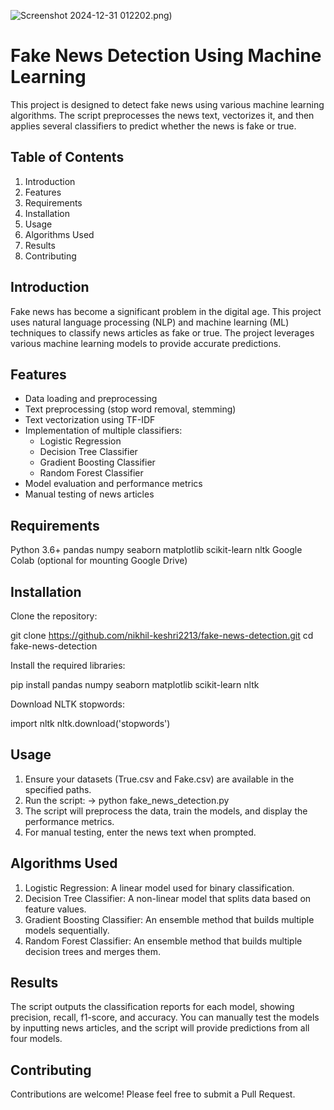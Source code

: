 ![Screenshot 2024-12-31 012202](https://github.com/user-attachments/assets/758ccd94-3c75-4b5a-b4d3-8a3e715044ed).png)
# Fake News Detection Using Machine Learning
This project is designed to detect fake news using various machine learning algorithms. 
The script preprocesses the news text, vectorizes it, and then applies several classifiers to predict whether the news is fake or true.

## Table of Contents
1. Introduction
2. Features
3. Requirements
4. Installation
5. Usage
6. Algorithms Used
7. Results
8. Contributing

## Introduction
Fake news has become a significant problem in the digital age. This project uses natural language processing (NLP) and machine learning (ML) techniques to classify news articles as fake or true.
The project leverages various machine learning models to provide accurate predictions.

## Features
* Data loading and preprocessing
* Text preprocessing (stop word removal, stemming)
* Text vectorization using TF-IDF
* Implementation of multiple classifiers:
    * Logistic Regression
    * Decision Tree Classifier
    * Gradient Boosting Classifier
    * Random Forest Classifier
* Model evaluation and performance metrics
* Manual testing of news articles

## Requirements
Python 3.6+
pandas
numpy
seaborn
matplotlib
scikit-learn
nltk
Google Colab (optional for mounting Google Drive)

## Installation
Clone the repository:

git clone https://github.com/nikhil-keshri2213/fake-news-detection.git
cd fake-news-detection

Install the required libraries:

pip install pandas numpy seaborn matplotlib scikit-learn nltk

Download NLTK stopwords:

import nltk
nltk.download('stopwords')

## Usage
1. Ensure your datasets (True.csv and Fake.csv) are available in the specified paths.
2. Run the script:
    -> python fake_news_detection.py
3. The script will preprocess the data, train the models, and display the performance metrics.
4. For manual testing, enter the news text when prompted.

## Algorithms Used
1. Logistic Regression: A linear model used for binary classification.
2. Decision Tree Classifier: A non-linear model that splits data based on feature values.
3. Gradient Boosting Classifier: An ensemble method that builds multiple models sequentially.
4. Random Forest Classifier: An ensemble method that builds multiple decision trees and merges them.

## Results
The script outputs the classification reports for each model, showing precision, recall, f1-score, and accuracy. You can manually test the models by inputting news articles, and the script will provide predictions from all four models.

## Contributing
Contributions are welcome! Please feel free to submit a Pull Request.

